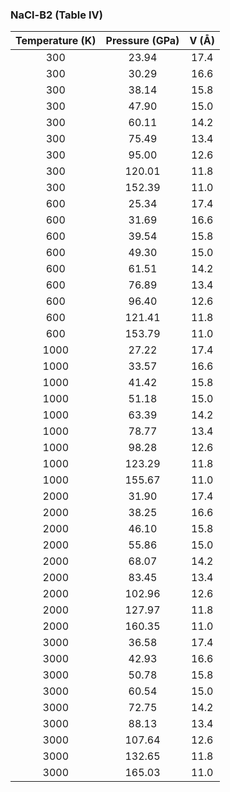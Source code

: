 ### NaCl-B2 (Table IV)

Temperature (K)|Pressure (GPa)|V (Å)
:-------------:|:------------:|:-----------:
300|23.94|17.4
300|30.29|16.6
300|38.14|15.8
300|47.90|15.0
300|60.11|14.2
300|75.49|13.4
300|95.00|12.6
300|120.01|11.8
300|152.39|11.0
600|25.34|17.4
600|31.69|16.6
600|39.54|15.8
600|49.30|15.0
600|61.51|14.2
600|76.89|13.4
600|96.40|12.6
600|121.41|11.8
600|153.79|11.0
1000|27.22|17.4
1000|33.57|16.6
1000|41.42|15.8
1000|51.18|15.0
1000|63.39|14.2
1000|78.77|13.4
1000|98.28|12.6
1000|123.29|11.8
1000|155.67|11.0
2000|31.90|17.4
2000|38.25|16.6
2000|46.10|15.8
2000|55.86|15.0
2000|68.07|14.2
2000|83.45|13.4
2000|102.96|12.6
2000|127.97|11.8
2000|160.35|11.0
3000|36.58|17.4
3000|42.93|16.6
3000|50.78|15.8
3000|60.54|15.0
3000|72.75|14.2
3000|88.13|13.4
3000|107.64|12.6
3000|132.65|11.8
3000|165.03|11.0